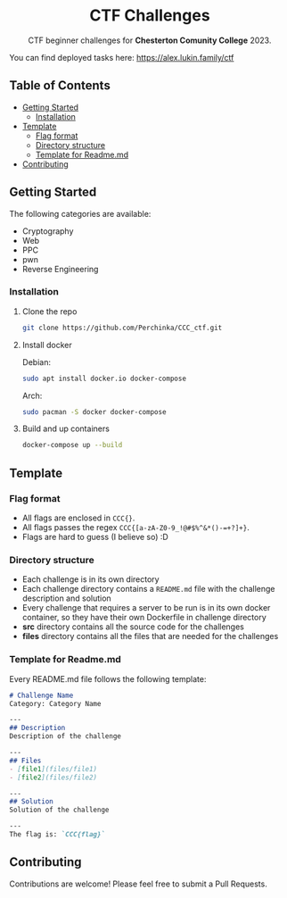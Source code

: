   <h1 align="center">CTF Challenges</h1>

<p align="center">CTF beginner challenges for <b>Chesterton Comunity College</b> 2023.</p>

You can find deployed tasks here: https://alex.lukin.family/ctf

## Table of Contents

- [Getting Started](#getting-started)
    - [Installation](#installation)
- [Template](#template)
  - [Flag format](#flag-format)
  - [Directory structure](#directory-structure)
  - [Template for Readme.md](#template-for-readmemd)
- [Contributing](#contributing)

## Getting Started

The following categories are available:

- Cryptography
- Web
- PPC
- pwn
- Reverse Engineering



### Installation

1. Clone the repo
   ```sh
   git clone https://github.com/Perchinka/CCC_ctf.git
   ```

2. Install docker
    
    Debian:
    ```sh
    sudo apt install docker.io docker-compose
    ```
    Arch:
    ```sh
    sudo pacman -S docker docker-compose
    ```

3. Build and up containers
    ```sh
    docker-compose up --build
    ```

## Template
### Flag format

- All flags are enclosed in `CCC{}`.
- All flags passes the regex `CCC{[a-zA-Z0-9_!@#$%^&*()-=+?]+}`.
- Flags are hard to guess (I believe so) :D

### Directory structure

- Each challenge is in its own directory
- Each challenge directory contains a `README.md` file with the challenge description and solution
- Every challenge that requires a server to be run is in its own docker container, so they have their own Dockerfile in challenge directory
- **src** directory contains all the source code for the challenges
- **files** directory contains all the files that are needed for the challenges

### Template for Readme.md

Every README.md file follows the following template:

```markdown
# Challenge Name
Category: Category Name

---
## Description
Description of the challenge

---
## Files
- [file1](files/file1)
- [file2](files/file2)

---
## Solution
Solution of the challenge

---
The flag is: `CCC{flag}`
```

## Contributing

Contributions are welcome! Please feel free to submit a Pull Requests.
